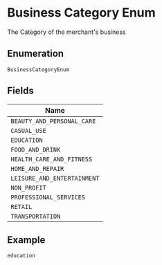 
# Business Category Enum

The Category of the merchant's business

## Enumeration

`BusinessCategoryEnum`

## Fields

| Name |
|  --- |
| `BEAUTY_AND_PERSONAL_CARE` |
| `CASUAL_USE` |
| `EDUCATION` |
| `FOOD_AND_DRINK` |
| `HEALTH_CARE_AND_FITNESS` |
| `HOME_AND_REPAIR` |
| `LEISURE_AND_ENTERTAINMENT` |
| `NON_PROFIT` |
| `PROFESSIONAL_SERVICES` |
| `RETAIL` |
| `TRANSPORTATION` |

## Example

```
education
```

